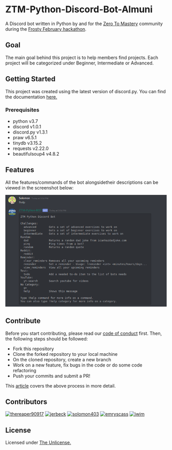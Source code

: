 # ZTM-Python-Discord-Bot-Almuni

A Discord bot written in Python by and for the [Zero To Mastery](https://zerotomastery.io/) community during the [Frosty February hackathon](https://github.com/zero-to-mastery/frosty-february-hackathon).

## Goal

The main goal behind this project is to help members find projects. Each project will be categorized under Beginner, Intermediate or Advanced.

## Getting Started

This project was created using the latest version of discord.py. You can find the documentation [here.](https://discordpy.readthedocs.io/en/latest/)

### Prerequisites
* python v3.7
* discord v1.0.1
* discord.py v1.3.1
* praw v6.5.1
* tinydb v3.15.2
* requests v2.22.0
* beautifulsoup4 v4.8.2

## Features

All the features/commands of the bot alongsidetheir descriptions can be viewed in the screenshot below:

<img src="bot-commands.png" alt="image showing bot commands">

## Contribute

Before you start contributing, please read our [code of conduct](https://github.com/thereaper90917/ZTM-Python-Discord-Bot-Almuni/blob/master/CODE_OF_CONDUCT.md) first. Then, the following steps should be followed:

* Fork this repository
* Clone the forked repository to your local machine
* On the cloned repository, create a new branch
* Work on a new feature, fix bugs in the code or do some code refactoring
* Push your commits and submit a PR!

This [article](https://akrabat.com/the-beginners-guide-to-contributing-to-a-github-project/) covers the above process in more detail.

## Contributors

[![thereaper90917](https://avatars3.githubusercontent.com/u/42868546?s=170&v=4)](https://github.com/thereaper90917)
[![jerbeck](https://avatars1.githubusercontent.com/u/432648?s=170&v=4)](https://github.com/jerbeck)
[![solomon403](https://avatars0.githubusercontent.com/u/55158465?s=170&v=4)](https://github.com/Solomon403)
[![emryscass](https://avatars2.githubusercontent.com/u/54422867?s=170&v=4)](https://github.com/emryscass)
[<img src="https://avatars1.githubusercontent.com/u/24484139?s=60&v=4" height="170" alt="jwim">](https://github.com/jwim)

## License

Licensed under [The Unlicense.](https://github.com/thereaper90917/ZTM-Python-Discord-Bot-Almuni/blob/master/LICENSE)
